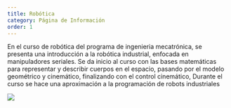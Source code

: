 ```yaml
---
title: Robótica
category: Página de Información 
order: 1
---
```

En el curso de robótica del programa de ingenieria mecatrónica, se presenta una introducción a la robótica industrial, enfocada en manipuladores seriales. Se da inicio al curso con las bases matemáticas para representar y describir cuerpos en el espacio, pasando por el modelo geométrico y cinemático, finalizando con el control cinemático, Durante el curso se hace una aproximación a la programación de robots industriales

![](//placehold.it/800x600)
